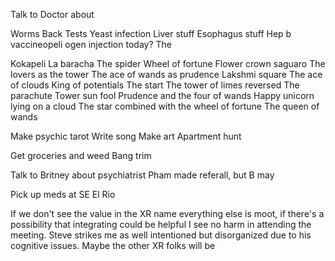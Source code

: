 
Talk to Doctor about 

Worms
Back 
Tests
Yeast infection
Liver stuff
Esophagus stuff
Hep b vaccineopeli ogen injection today? The

Kokapeli
La baracha
The spider
Wheel of fortune 
Flower crown saguaro 
The lovers as the tower
The ace of wands as prudence 
Lakshmi square 
The ace of clouds
King of potentials
The start
The tower of limes reversed
The parachute
Tower sun fool 
Prudence and the four of wands 
Happy unicorn lying on a cloud
The star combined with the wheel of fortune
The queen of wands


Make psychic tarot
Write song
Make art 
Apartment hunt

Get groceries and weed
Bang trim


Talk to Britney about psychiatrist
Pham made referall, but B may 

Pick up meds at SE El Rio 



If we don't see the value in the XR name everything else is moot, if there's a possibility that integrating could be helpful I see no harm in attending the meeting. Steve strikes me as well intentioned but disorganized due to his cognitive issues. Maybe the other XR folks will be 




